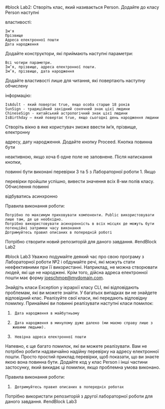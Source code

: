 #block Lab2:
Створіть клас, який називається Person. Додайте до класу Person наступні 

властивості:

    Ім'я
    Прізвище
    Адреса електронної пошти
    Дата народження

Додайте конструктори, які приймають наступні параметри:

    Всі чотири параметри.
    Ім’я, прізвище, адреса електронної пошти.
    Ім’я, прізвище, дата народження

Додайте властивості лише для читання, які повертають наступну обчислену 

інформацію:

    IsAdult - який повертає true, якщо особа старше 18 років
    SunSign - традиційний західний сонячний знак цієї людини
    ChineseSign - китайський астрологічний знак цієї людини
    IsBirthday – який повертає true, якщо сьогодні день народження людини

Створіть вікно в яке користувач зможе ввести ім’я, прізвище, електронну 

адресу, дату народження. Додайте кнопку Proceed. Кнопка повинна бути 

неактивною, якщо хоча б одне поле не заповнене. Після натискання кнопки, 

повинні бути виконані перевірки 3 та 5 з Лабораторної роботи 1. Якщо 

перевірки пройшли успішно, вивести значення всіх 8-ми полів класу. Обчислення повинні 

відбуватись асинхронно 

Правила виконання роботи:

    Потрібно по максимум приховувати компоненти. Public використовувати лише там, де це необхідно.
    Потрібно використовувати асинхронність в всіх місцях де можуть бути потенційні затримки часу виконання
    Дотримуйтесь правил описаних в попередній роботі

Потрібно створити новий репозиторій для даного завдання.
#endBlock Lab2

#block Lab3
Уважно подумайте деякий час про свою програму з Лабораторної роботи №2 і обдумайте речі, 
які можуть стати неефективними при її використанні. Наприклад, не можна створювати людей, 
які ще не народжені. Крім того, дійсна адреса електронної пошти має форму 
joeschmoe@mydomain.com.

 

Знайдіть класи Exception у ієрархії класу CLI, які відповідають проблемам, які ви можете 
знайти. У багатьох випадках ви не знайдете відповідний клас. Реалізуйте свої класи, які 
передають відповідну помилку. Принаймні ви повинні реалізувати наступні класи помилок:

1.      Дата народження в майбутньому
2.      Дата народження в минулому дуже далеко (ми маємо справу лише з живими людьми).
3.      Невірна адреса електронної пошти

Напевно, є ще багато помилок, які ви можете реалізувати. Вам не потрібно робити надзвичайно 
надійну перевірку на адресу електронної пошти. Просто простий приклад перевірки, щоб 
показати, що ви знаєте якою вона повинна бути. Додайте код у клас Person і інші частини 
застосунку, який викидає ці помилки, якщо проблемна умова виконано. 

Правила виконання роботи:

1.      Дотримуйтесь правил описаних в попередніх роботах

Потрібно використати репозиторій з другої лабораторної роботи для даного завдання.
#endBlock Lab3
